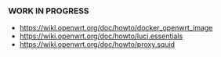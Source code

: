 ### WORK IN PROGRESS

* https://wiki.openwrt.org/doc/howto/docker_openwrt_image
* https://wiki.openwrt.org/doc/howto/luci.essentials
* https://wiki.openwrt.org/doc/howto/proxy.squid


